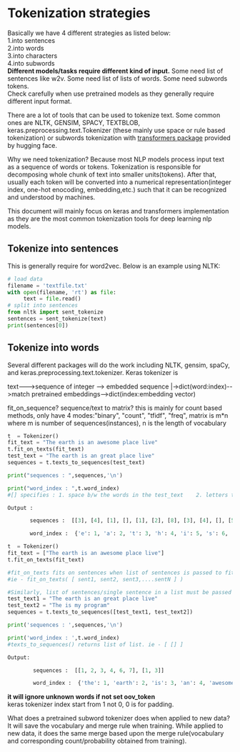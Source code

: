# Tokenization strategies    
Basically we have 4 different strategies as listed below:   
1.into sentences    
2.into words   
3.into characters   
4.into subwords     
**Different models/tasks require different kind of input.** Some need list of sentences like w2v. Some need list of lists of words. Some need subwords tokens.      
Check carefully when use pretrained models as they generally require different input format.        

There are a lot of tools that can be used to tokenize text. Some common ones are NLTK, GENSIM, SPACY, TEXTBLOB, keras.preprocessing.text.Tokenizer 
(these mainly use space or rule based tokenization) or subwords tokenization with [transformers package](https://huggingface.co/transformers/tokenizer_summary.html) provided by
hugging face. 

Why we need tokenization?
Because most NLP models process input text as a sequence of words or tokens. Tokenization is responsible for decomposing whole chunk of text into smaller units(tokens).
After that, usually each token will be converted into a numerical representation(integer index, one-hot enocoding, embedding,etc.) such that it can be recognized and understood 
by machines.

This document will mainly focus on keras and transformers implementation as they are the most common tokenization tools for deep learning nlp models.

## Tokenize into sentences    
This is generally require for word2vec. Below is an example using NLTK:
```python
# load data
filename = 'textfile.txt'
with open(filename, 'rt') as file:
     text = file.read()
# split into sentences
from nltk import sent_tokenize
sentences = sent_tokenize(text)
print(sentences[0])
```

## Tokenize into words
Several different packages will do the work including NLTK, gensim, spaCy, and keras.preprocessing.text.tokenizer.
Keras tokenizer is






text--->sequence of integer --> embedded sequence
     |->dict(word:index)-->match pretrained embeddings-->dict(index:embedding vector)
     
fit_on_sequence?
sequence/text to matrix? this is mainly for count based methods, only have 4 modes:"binary", "count", "tfidf", "freq",
matrix is m*n where m is number of sequences(instances), n is the length of vocabulary 

```python
t  = Tokenizer()
fit_text = "The earth is an awesome place live"
t.fit_on_texts(fit_text)
test_text = "The earth is an great place live"
sequences = t.texts_to_sequences(test_text)

print("sequences : ",sequences,'\n')

print("word_index : ",t.word_index)
#[] specifies : 1. space b/w the words in the test_text    2. letters that have not occured in fit_text

Output :

       sequences :  [[3], [4], [1], [], [1], [2], [8], [3], [4], [], [5], [6], [], [2], [9], [], [], [8], [1], [2], [3], [], [13], [7], [2], [14], [1], [], [7], [5], [15], [1]] 

       word_index :  {'e': 1, 'a': 2, 't': 3, 'h': 4, 'i': 5, 's': 6, 'l': 7, 'r': 8, 'n': 9, 'w': 10, 'o': 11, 'm': 12, 'p': 13, 'c': 14, 'v': 15}
```

```python
t  = Tokenizer()
fit_text = ["The earth is an awesome place live"]
t.fit_on_texts(fit_text)

#fit_on_texts fits on sentences when list of sentences is passed to fit_on_texts() function. 
#ie - fit_on_texts( [ sent1, sent2, sent3,....sentN ] )

#Similarly, list of sentences/single sentence in a list must be passed into texts_to_sequences.
test_text1 = "The earth is an great place live"
test_text2 = "The is my program"
sequences = t.texts_to_sequences([test_text1, test_text2])

print('sequences : ',sequences,'\n')

print('word_index : ',t.word_index)
#texts_to_sequences() returns list of list. ie - [ [] ]

Output:

        sequences :  [[1, 2, 3, 4, 6, 7], [1, 3]] 

        word_index :  {'the': 1, 'earth': 2, 'is': 3, 'an': 4, 'awesome': 5, 'place': 6, 'live': 7}
```
**it will ignore unknown words if not set oov_token**      
keras tokenizer index start from 1 not 0, 0 is for padding.



What does a pretrained subword tokenizer does when applied to new data?
It will save the vocabulary and merge rule when training. While applied to new data, it does the same merge based upon the merge rule(vocabulary and corresponding count/probability obtained from training).
